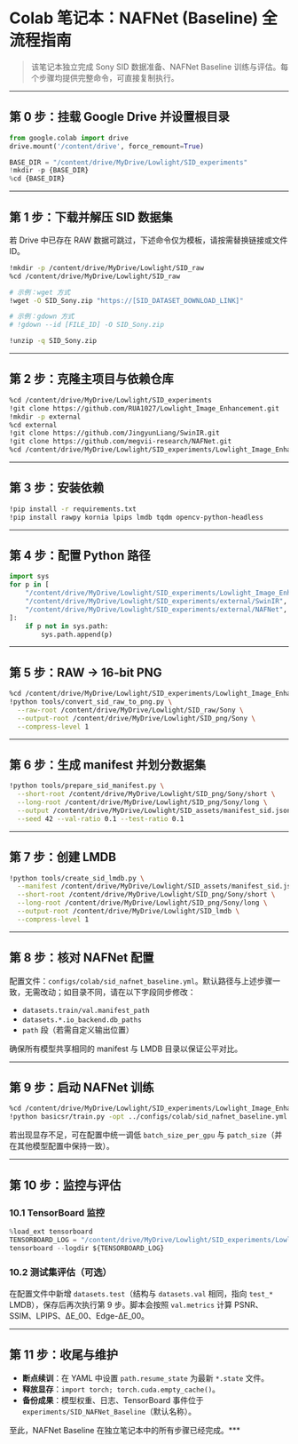 # Colab 笔记本：NAFNet (Baseline) 全流程指南

> 该笔记本独立完成 Sony SID 数据准备、NAFNet Baseline 训练与评估。每个步骤均提供完整命令，可直接复制执行。

---

## 第 0 步：挂载 Google Drive 并设置根目录

```python
from google.colab import drive
drive.mount('/content/drive', force_remount=True)

BASE_DIR = "/content/drive/MyDrive/Lowlight/SID_experiments"
!mkdir -p {BASE_DIR}
%cd {BASE_DIR}
```

---

## 第 1 步：下载并解压 SID 数据集

若 Drive 中已存在 RAW 数据可跳过，下述命令仅为模板，请按需替换链接或文件 ID。

```bash
!mkdir -p /content/drive/MyDrive/Lowlight/SID_raw
%cd /content/drive/MyDrive/Lowlight/SID_raw

# 示例：wget 方式
!wget -O SID_Sony.zip "https://[SID_DATASET_DOWNLOAD_LINK]"

# 示例：gdown 方式
# !gdown --id [FILE_ID] -O SID_Sony.zip

!unzip -q SID_Sony.zip
```

---

## 第 2 步：克隆主项目与依赖仓库

```bash
%cd /content/drive/MyDrive/Lowlight/SID_experiments
!git clone https://github.com/RUA1027/Lowlight_Image_Enhancement.git
!mkdir -p external
%cd external
!git clone https://github.com/JingyunLiang/SwinIR.git
!git clone https://github.com/megvii-research/NAFNet.git
%cd /content/drive/MyDrive/Lowlight/SID_experiments/Lowlight_Image_Enhancement
```

---

## 第 3 步：安装依赖

```bash
!pip install -r requirements.txt
!pip install rawpy kornia lpips lmdb tqdm opencv-python-headless
```

---

## 第 4 步：配置 Python 路径

```python
import sys
for p in [
    "/content/drive/MyDrive/Lowlight/SID_experiments/Lowlight_Image_Enhancement",
    "/content/drive/MyDrive/Lowlight/SID_experiments/external/SwinIR",
    "/content/drive/MyDrive/Lowlight/SID_experiments/external/NAFNet",
]:
    if p not in sys.path:
        sys.path.append(p)
```

---

## 第 5 步：RAW → 16-bit PNG

```bash
%cd /content/drive/MyDrive/Lowlight/SID_experiments/Lowlight_Image_Enhancement
!python tools/convert_sid_raw_to_png.py \
  --raw-root /content/drive/MyDrive/Lowlight/SID_raw/Sony \
  --output-root /content/drive/MyDrive/Lowlight/SID_png/Sony \
  --compress-level 1
```

---

## 第 6 步：生成 manifest 并划分数据集

```bash
!python tools/prepare_sid_manifest.py \
  --short-root /content/drive/MyDrive/Lowlight/SID_png/Sony/short \
  --long-root /content/drive/MyDrive/Lowlight/SID_png/Sony/long \
  --output /content/drive/MyDrive/Lowlight/SID_assets/manifest_sid.json \
  --seed 42 --val-ratio 0.1 --test-ratio 0.1
```

---

## 第 7 步：创建 LMDB

```bash
!python tools/create_sid_lmdb.py \
  --manifest /content/drive/MyDrive/Lowlight/SID_assets/manifest_sid.json \
  --short-root /content/drive/MyDrive/Lowlight/SID_png/Sony/short \
  --long-root /content/drive/MyDrive/Lowlight/SID_png/Sony/long \
  --output-root /content/drive/MyDrive/Lowlight/SID_lmdb \
  --compress-level 1
```

---

## 第 8 步：核对 NAFNet 配置

配置文件：`configs/colab/sid_nafnet_baseline.yml`。默认路径与上述步骤一致，无需改动；如目录不同，请在以下字段同步修改：

- `datasets.train/val.manifest_path`
- `datasets.*.io_backend.db_paths`
- `path` 段（若需自定义输出位置）

确保所有模型共享相同的 manifest 与 LMDB 目录以保证公平对比。

---

## 第 9 步：启动 NAFNet 训练

```bash
%cd /content/drive/MyDrive/Lowlight/SID_experiments/Lowlight_Image_Enhancement/NAFNet_base
!python basicsr/train.py -opt ../configs/colab/sid_nafnet_baseline.yml
```

若出现显存不足，可在配置中统一调低 `batch_size_per_gpu` 与 `patch_size`（并在其他模型配置中保持一致）。

---

## 第 10 步：监控与评估

### 10.1 TensorBoard 监控
```python
%load_ext tensorboard
TENSORBOARD_LOG = "/content/drive/MyDrive/Lowlight/SID_experiments/Lowlight_Image_Enhancement/experiments"
tensorboard --logdir ${TENSORBOARD_LOG}
```

### 10.2 测试集评估（可选）

在配置文件中新增 `datasets.test`（结构与 `datasets.val` 相同，指向 `test_*` LMDB），保存后再次执行第 9 步。脚本会按照 `val.metrics` 计算 PSNR、SSIM、LPIPS、ΔE_00、Edge-ΔE_00。

---

## 第 11 步：收尾与维护

- **断点续训**：在 YAML 中设置 `path.resume_state` 为最新 `*.state` 文件。
- **释放显存**：`import torch; torch.cuda.empty_cache()`。
- **备份成果**：模型权重、日志、TensorBoard 事件位于 `experiments/SID_NAFNet_Baseline`（默认名称）。

至此，NAFNet Baseline 在独立笔记本中的所有步骤已经完成。***
